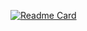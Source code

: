 [![Readme Card](https://github-readme-stats.vercel.app/api/pin/?username=iryna-kondr&repo=scikit-llm&theme=transparent)](https://github.com/iryna-kondr/scikit-llm)

